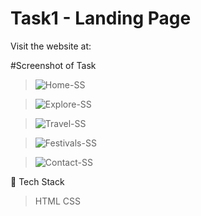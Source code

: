 
# Task1 - Landing Page

Visit the website at: 

#Screenshot of Task
>![Home-SS](https://user-images.githubusercontent.com/104140191/219138843-01a7b530-8857-443c-b15d-80a00e4ec23c.png)

>![Explore-SS](https://user-images.githubusercontent.com/104140191/219139045-eaa15e2b-fb0c-4793-b478-85d8e000fe6a.png)

>![Travel-SS](https://user-images.githubusercontent.com/104140191/219140001-06b42eb0-3878-4d5f-9948-a44ebdc0e421.png)

>![Festivals-SS](https://user-images.githubusercontent.com/104140191/219139233-d3622531-5f5f-472a-b59d-ca9e4d9d755c.png)

>![Contact-SS](https://user-images.githubusercontent.com/104140191/219139330-e5cd6b85-6214-4cff-8d61-a75bdf459319.png)


📌 Tech Stack
>HTML CSS 

